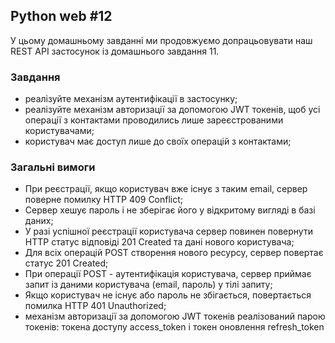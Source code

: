 ## Python web #12

У цьому домашньому завданні ми продовжуємо допрацьовувати наш REST API застосунок із домашнього завдання 11.

### Завдання

  - реалізуйте механізм аутентифікації в застосунку;
  - реалізуйте механізм авторизації за допомогою JWT токенів, щоб усі операції з контактами проводились лише зареєстрованими користувачами;
  - користувач має доступ лише до своїх операцій з контактами;


### Загальні вимоги

  - При реєстрації, якщо користувач вже існує з таким email, сервер поверне помилку HTTP 409 Conflict;
  - Сервер хешує пароль і не зберігає його у відкритому вигляді в базі даних;
  - У разі успішної реєстрації користувача сервер повинен повернути HTTP статус відповіді 201 Created та дані нового користувача;
  - Для всіх операцій POST створення нового ресурсу, сервер повертає статус 201 Created;
  - При операції POST - аутентифікація користувача, сервер приймає запит із даними користувача (email, пароль) у тілі запиту;
  - Якщо користувач не існує або пароль не збігається, повертається помилка HTTP 401 Unauthorized;
  - механізм авторизації за допомогою JWT токенів реалізований парою токенів: токена доступу access_token і токен оновлення refresh_token
